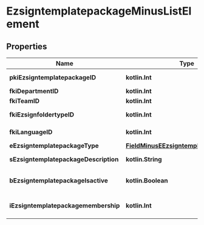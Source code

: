
# EzsigntemplatepackageMinusListElement

## Properties
Name | Type | Description | Notes
------------ | ------------- | ------------- | -------------
**pkiEzsigntemplatepackageID** | **kotlin.Int** | The unique ID of the Ezsigntemplatepackage | 
**fkiDepartmentID** | **kotlin.Int** | The unique ID of the Department. | 
**fkiTeamID** | **kotlin.Int** | The unique ID of the Team | 
**fkiEzsignfoldertypeID** | **kotlin.Int** | The unique ID of the Ezsignfoldertype. | 
**fkiLanguageID** | **kotlin.Int** | The unique ID of the Language.  Valid values:  |Value|Description| |-|-| |1|French| |2|English| | 
**eEzsigntemplatepackageType** | [**FieldMinusEEzsigntemplatepackageType**](FieldMinusEEzsigntemplatepackageType.md) |  | 
**sEzsigntemplatepackageDescription** | **kotlin.String** | The description of the Ezsigntemplatepackage | 
**bEzsigntemplatepackageIsactive** | **kotlin.Boolean** | Whether the Ezsigntemplatepackage is active or not | 
**iEzsigntemplatepackagemembership** | **kotlin.Int** | The total number of Ezsigntemplatepackagemembership in the Ezsigntemplatepackage | 



